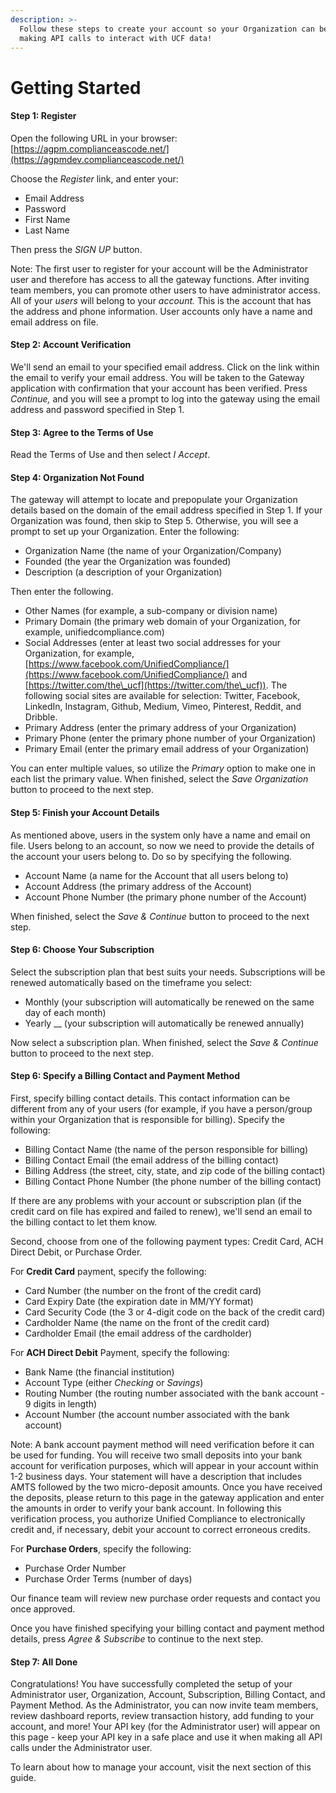 ```yaml
---
description: >-
  Follow these steps to create your account so your Organization can begin
  making API calls to interact with UCF data!
---
```


# Getting Started

#### Step 1: Register

Open the following URL in your browser: [https://agpm.complianceascode.net/](https://agpmdev.complianceascode.net/)

Choose the _Register_ link, and enter your:

* Email Address
* Password
* First Name
* Last Name

Then press the _SIGN UP_ button.

Note: The first user to register for your account will be the Administrator user and therefore has access to all the gateway functions. After inviting team members, you can promote other users to have administrator access. All of your _users_ will belong to your _account._ This is the account that has the address and phone information. User accounts only have a name and email address on file.

#### Step 2: Account Verification

We'll send an email to your specified email address. Click on the link within the email to verify your email address. You will be taken to the Gateway application with confirmation that your account has been verified. Press _Continue,_ and you will see a prompt to log into the gateway using the email address and password specified in Step 1.

#### Step 3: Agree to the Terms of Use

Read the Terms of Use and then select _I Accept_.

#### Step 4: Organization Not Found

The gateway will attempt to locate and prepopulate your Organization details based on the domain of the email address specified in Step 1. If your Organization was found, then skip to Step 5. Otherwise, you will see a prompt to set up your Organization. Enter the following:

* Organization Name (the name of your Organization/Company)
* Founded (the year the Organization was founded)
* Description (a description of your Organization)

Then enter the following.&#x20;

* Other Names (for example, a sub-company or division name)
* Primary Domain (the primary web domain of your Organization, for example, unifiedcompliance.com)
* Social Addresses (enter at least two social addresses for your Organization, for example, [https://www.facebook.com/UnifiedCompliance/](https://www.facebook.com/UnifiedCompliance/) and [https://twitter.com/the\_ucf](https://twitter.com/the\_ucf)). The following social sites are available for selection: Twitter, Facebook, LinkedIn, Instagram, Github, Medium, Vimeo, Pinterest, Reddit, and Dribble.
* Primary Address (enter the primary address of your Organization)
* Primary Phone (enter the primary phone number of your Organization)
* Primary Email (enter the primary email address of your Organization)

You can enter multiple values, so utilize the _Primary_ option to make one in each list the primary value. When finished, select the _Save Organization_ button to proceed to the next step.

#### Step 5: Finish your Account Details

As mentioned above, users in the system only have a name and email on file. Users belong to an account, so now we need to provide the details of the account your users belong to. Do so by specifying the following.

* Account Name (a name for the Account that all users belong to)
* Account Address (the primary address of the Account)
* Account Phone Number (the primary phone number of the Account)

When finished, select the _Save & Continue_ button to proceed to the next step.

#### Step 6: Choose Your Subscription

Select the subscription plan that best suits your needs. Subscriptions will be renewed automatically based on the timeframe you select:&#x20;

* Monthly (your subscription will automatically be renewed on the same day of each month)
* Yearly __ (your subscription will automatically be renewed annually)

Now select a subscription plan. When finished, select the _Save & Continue_ button to proceed to the next step.

#### Step 6: Specify a Billing Contact and Payment Method

First, specify billing contact details. This contact information can be different from any of your users (for example, if you have a person/group within your Organization that is responsible for billing). Specify the following:

* Billing Contact Name (the name of the person responsible for billing)
* Billing Contact Email (the email address of the billing contact)
* Billing Address (the street, city, state, and zip code of the billing contact)
* Billing Contact Phone Number (the phone number of the billing contact)

If there are any problems with your account or subscription plan (if the credit card on file has expired and failed to renew), we'll send an email to the billing contact to let them know.

Second, choose from one of the following payment types: Credit Card, ACH Direct Debit, or Purchase Order.

For **Credit Card** payment, specify the following:

* Card Number (the number on the front of the credit card)
* Card Expiry Date (the expiration date in MM/YY format)
* Card Security Code (the 3 or 4-digit code on the back of the credit card)
* Cardholder Name (the name on the front of the credit card)
* Cardholder Email (the email address of the cardholder)

For **ACH Direct Debit** Payment, specify the following:

* Bank Name (the financial institution)
* Account Type (either _Checking_ or _Savings_)
* Routing Number (the routing number associated with the bank account - 9 digits in length)
* Account Number (the account number associated with the bank account)

Note: A bank account payment method will need verification before it can be used for funding. You will receive two small deposits into your bank account for verification purposes, which will appear in your account within 1-2 business days. Your statement will have a description that includes AMTS followed by the two micro-deposit amounts. Once you have received the deposits, please return to this page in the gateway application and enter the amounts in order to verify your bank account. In following this verification process, you authorize Unified Compliance to electronically credit and, if necessary, debit your account to correct erroneous credits.

For **Purchase Orders**, specify the following:

* Purchase Order Number&#x20;
* Purchase Order Terms (number of days)

Our finance team will review new purchase order requests and contact you once approved.

Once you have finished specifying your billing contact and payment method details, press _Agree & Subscribe_ to continue to the next step.

#### Step 7: All Done

Congratulations! You have successfully completed the setup of your Administrator user, Organization, Account, Subscription, Billing Contact, and Payment Method. As the Administrator, you can now invite team members, review dashboard reports, review transaction history, add funding to your account, and more! Your API key (for the Administrator user) will appear on this page - keep your API key in a safe place and use it when making all API calls under the Administrator user.&#x20;

To learn about how to manage your account, visit the next section of this guide.

